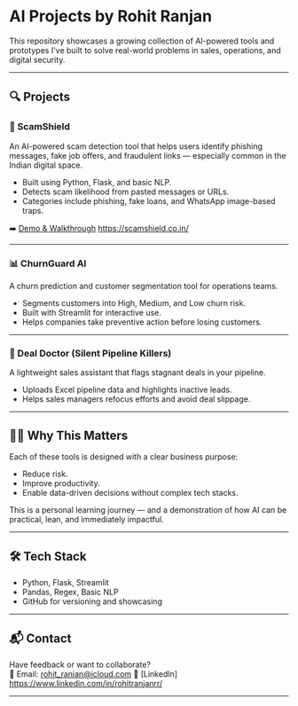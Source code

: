 # AI Projects by Rohit Ranjan

This repository showcases a growing collection of AI-powered tools and prototypes I've built to solve real-world problems in sales, operations, and digital security.

---

## 🔍 Projects

### 📌 ScamShield  
An AI-powered scam detection tool that helps users identify phishing messages, fake job offers, and fraudulent links — especially common in the Indian digital space.

- Built using Python, Flask, and basic NLP.
- Detects scam likelihood from pasted messages or URLs.
- Categories include phishing, fake loans, and WhatsApp image-based traps.

➡️ [Demo & Walkthrough](#) https://scamshield.co.in/ 

---

### 📊 ChurnGuard AI  
A churn prediction and customer segmentation tool for operations teams.

- Segments customers into High, Medium, and Low churn risk.
- Built with Streamlit for interactive use.
- Helps companies take preventive action before losing customers.

---

### 🧠 Deal Doctor (Silent Pipeline Killers)  
A lightweight sales assistant that flags stagnant deals in your pipeline.

- Uploads Excel pipeline data and highlights inactive leads.
- Helps sales managers refocus efforts and avoid deal slippage.

---

## 👨‍💻 Why This Matters

Each of these tools is designed with a clear business purpose:
- Reduce risk.
- Improve productivity.
- Enable data-driven decisions without complex tech stacks.

This is a personal learning journey — and a demonstration of how AI can be practical, lean, and immediately impactful.

---

## 🛠️ Tech Stack

- Python, Flask, Streamlit
- Pandas, Regex, Basic NLP
- GitHub for versioning and showcasing

---

## 📬 Contact

Have feedback or want to collaborate?  
📧 Email: rohit_ranjan@icloud.com
🔗 [LinkedIn] https://www.linkedin.com/in/rohitranjanrr/


---
